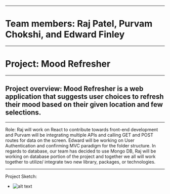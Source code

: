 
---

# Team members: Raj Patel, Purvam Chokshi, and Edward Finley

---

# Project: Mood Refresher

---

## Project overview: Mood Refresher is a web application that suggests user choices to refresh their mood based on their given location and few selections.

---

Role: Raj will work on React to contribute towards front-end development and Purvam will be integrating multiple APIs and calling GET and POST routes for data on the screen. Edward will be working on User Authentication and confirming MVC paradigm for the folder structure. In regards to database, our team has decided to use Mongo DB, Raj will be working on database portion of the project and together we all will work together to utilize/ integrate two new library, packages, or technologies. 

---

Project Sketch: 

* ![alt text](https://raw.githubusercontent.com/purvam98/Mood-Refresher/master//to/img.png)
